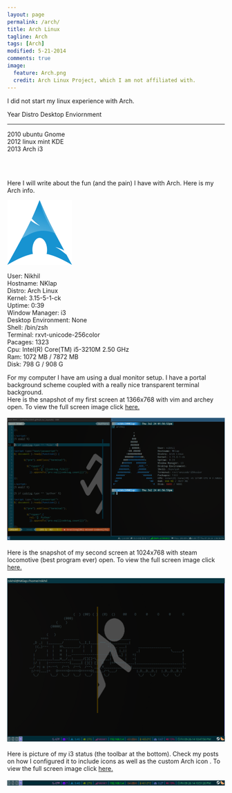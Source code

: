 ```yaml
---
layout: page
permalink: /arch/
title: Arch Linux
tagline: Arch
tags: [Arch]
modified: 5-21-2014
comments: true
image:
  feature: Arch.png
  credit: Arch Linux Project, which I am not affiliated with.
---
```

<style> text-indent: 0;</style><p>I did not start my linux experience with Arch.
<div class = "distrolist">

Year  <span class="distros"> Distro </span> <span class="desktop"> Desktop Enviornment</span>
<hr>
2010 <span class="distros"> <i class="icon-ubuntu"></i>  ubuntu </span> <span class="desktop"> <i class="icon-gnome"></i> Gnome </span><br> 
2012 <span class="distros"><i class="icon-linux-mint"></i>  linux mint </span> <span class="desktop"><i class="icon-kde"></i> KDE </span><br>
2013 <span class="distros"><i class="icon-arch"></i>  Arch </span> <span class="desktop"><i class="icon-i3"></i> i3 </p></span><br> 
</div>
<br>



<p>Here I will write about the fun (and the pain) I have with Arch. Here is my Arch info.</p>



<div id="imagecontainer">
<img src="/images/archbody.png" class="image" alt="Arch logo"/>
<p class ="info"><span class="colorinfo">User: </span>Nikhil <br> 
<span class="colorinfo">Hostname: </span>NKlap <br>
<span class="colorinfo">Distro: </span>Arch Linux<br>
<span class="colorinfo">Kernel: </span>3.15-5-1-ck<br>
<span class="colorinfo">Uptime: </span>0:39<br>
<span class="colorinfo">Window Manager: </span>i3<br>
<span class="colorinfo">Desktop Environment: </span>None<br>
<span class="colorinfo">Shell: </span>/bin/zsh<br>
<span class="colorinfo">Terminal: </span>rxvt-unicode-256color<br>
<span class="colorinfo">Pacages: </span>1323<br>
<span class="colorinfo">Cpu: </span>Intel(R) Core(TM) i5-3210M 2.50 GHz<br>
<span class="colorinfo">Ram: </span>1072 MB / 7872 MB<br>
<span class="colorinfo">Disk: </span>798 G / 908 G <br>

</p>
</div>


For my computer I have am using a dual monitor setup. I have a portal background scheme coupled with a really nice transparent terminal background.<br>
Here is the snapshot of my first screen at 1366x768 with vim and archey open. To view the full screen image click <a href = "/images/firstscreen.png"> here.</a>
<br>
<br>
<img src="/images/firstscreen.png" alt="first screen"/>
<br>
<br>
Here is the snapshot of my second screen at 1024x768 with steam locomotive (best program ever) open. To view the full screen image click <a href = "/images/secondscreen.png"> here.</a>
<br>
<br>
<img src="/images/secondscreen.png" alt="second screen "/>
<br>
<br>
Here is picture of my i3 status (the toolbar at the bottom). Check my posts on how I configured it to include icons as well as the custom Arch icon <i class="icon-arch"></i>. To view the full screen image click <a href = "/images/i3status.png"> here.</a>
<br>
<br>
<img src="/images/i3status.png" alt="i3status"/>























